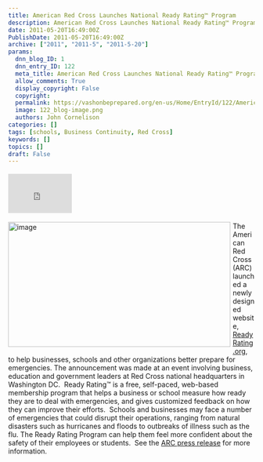 ```yaml
---
title: American Red Cross Launches National Ready Rating™ Program
description: American Red Cross Launches National Ready Rating™ Program
date: 2011-05-20T16:49:00Z
PublishDate: 2011-05-20T16:49:00Z
archive: ["2011", "2011-5", "2011-5-20"]
params:
  dnn_blog_ID: 1
  dnn_entry_ID: 122
  meta_title: American Red Cross Launches National Ready Rating™ Program
  allow_comments: True
  display_copyright: False
  copyright:
  permalink: https://vashonbeprepared.org/en-us/Home/EntryId/122/American-Red-Cross-Launches-National-Ready-Rating-trade-Program
  image: 122_blog-image.png
  authors: John Cornelison
categories: []
tags: [schools, Business Continuity, Red Cross]
keywords: []
topics: []
draft: False
---
```


<div class="wlWriterHeaderFooter" style="padding-bottom: 4px; margin: 0px; padding-left: 0px; padding-right: 0px; float: none; padding-top: 4px"><iframe src="http://www.facebook.com/widgets/like.php?href=http://vashoneoc.org/Blogs/VashonPreparedness/tabid/164/EntryId/122/American-Red-Cross-Launches-National-Ready-Rating-trade-Program.aspx" frameborder="0" scrolling="no" style="border-bottom: medium none; border-left: medium none; width: 130px; height: 80px; border-top: medium none; border-right: medium none"></iframe></div>
<p><a href="./images/122/American-Red-Cross-Launches-National-Rea_88AE-image_2.png"><img title="image" border="0" alt="image" align="left" width="454" height="255" style="background-image: none; border-bottom: 0px; border-left: 0px; margin: 0px 5px 5px 0px; padding-left: 0px; padding-right: 0px; display: inline; float: left; border-top: 0px; border-right: 0px; padding-top: 0px" src="./images/122/American-Red-Cross-Launches-National-Rea_88AE-image_thumb.png" /></a>The American Red Cross (ARC) launched a newly designed website, <a target="_blank" href="http://www.ReadyRating.org">ReadyRating.org</a>, to help businesses, schools and other organizations better prepare for emergencies. The announcement was made at an event involving business, education and government leaders at Red Cross national headquarters in Washington DC.&#160; Ready Rating™ is a free, self-paced, web-based membership program that helps a business or school measure how ready they are to deal with emergencies, and gives customized feedback on how they can improve their efforts.&#160; Schools and businesses may face a number of emergencies that could disrupt their operations, ranging from natural disasters such as hurricanes and floods to outbreaks of illness such as the flu. The Ready Rating Program can help them feel more confident about the safety of their employees or students.&#160; See the <a target="_blank" href="http://www.redcross.org/portal/site/en/menuitem.94aae335470e233f6cf911df43181aa0/?vgnextoid=88da7178560ef210VgnVCM10000089f0870aRCRD">ARC press release</a> for more information.</p>
